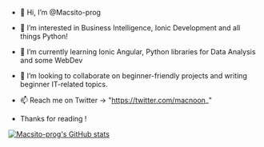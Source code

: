 - 👋 Hi, I’m @Macsito-prog
- 👀 I’m interested in Business Intelligence, Ionic Development and all things Python!
- 🌱 I’m currently learning Ionic Angular, Python libraries for Data Analysis and some WebDev
- 💞️ I’m looking to collaborate on beginner-friendly projects and writing beginner IT-related topics.
- 📫 Reach me on Twitter -> "https://twitter.com/macnoon_" 

- Thanks for reading ! 

[![Macsito-prog's GitHub stats](https://github-readme-stats.vercel.app/api?username=Macsito-prog)](https://github.com/Macsito-prog/github-readme-stats)

<!---
Macsito-prog/Macsito-prog is a ✨ special ✨ repository because its `README.md` (this file) appears on your GitHub profile.
You can click the Preview link to take a look at your changes.
--->
